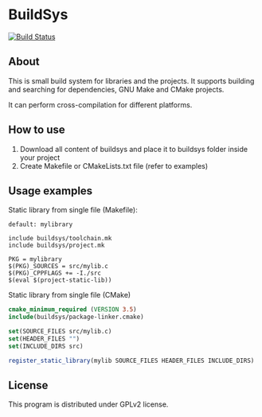 # BuildSys

[![Build Status](https://travis-ci.com/lexus2k/buildsys.svg?branch=main)](https://travis-ci.com/lexus2k/buildsys)

## About

This is small build system for libraries and the projects.
It supports building and searching for dependencies, GNU Make and
CMake projects.

It can perform cross-compilation for different platforms.

## How to use

 1. Download all content of buildsys and place it to buildsys folder inside your project
 2. Create Makefile or CMakeLists.txt file (refer to examples)

## Usage examples

Static library from single file (Makefile):

```.make
default: mylibrary

include buildsys/toolchain.mk
include buildsys/project.mk

PKG = mylibrary
$(PKG)_SOURCES = src/mylib.c
$(PKG)_CPPFLAGS += -I./src
$(eval $(project-static-lib))
```

Static library from single file (CMake)

```.cmake
cmake_minimum_required (VERSION 3.5)
include(buildsys/package-linker.cmake)

set(SOURCE_FILES src/mylib.c)
set(HEADER_FILES "")
set(INCLUDE_DIRS src)

register_static_library(mylib SOURCE_FILES HEADER_FILES INCLUDE_DIRS)
```

## License

This program is distributed under GPLv2 license.
